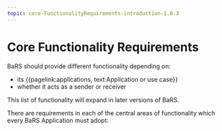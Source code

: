 ```yaml
---
topic: core-FunctionalityRequirements-introduction-1.0.3
---
```


# Core Functionality Requirements

BaRS should provide different functionality depending on:

- its {{pagelink:applications, text:Application or use case}}
- whether it acts as a sender or receiver


This list of functionality will expand in later versions of BaRS.

There are requirements in each of the central areas of functionality which every BaRS Application must adopt:

<br>